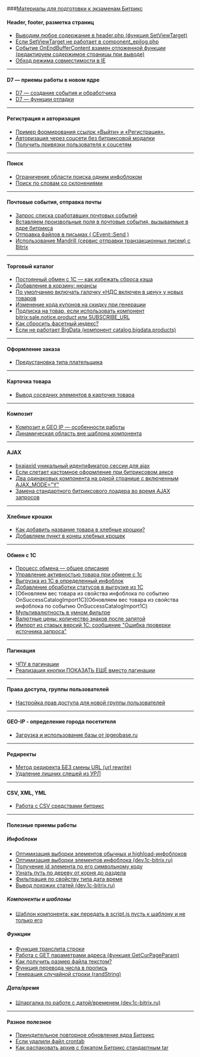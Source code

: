###[Материалы для подготовки к экзаменам Битрикс](https://github.com/studiofact/wiki-bitrix/wiki/%D0%9C%D0%B0%D1%82%D0%B5%D1%80%D0%B8%D0%B0%D0%BB%D1%8B-%D0%B4%D0%BB%D1%8F-%D0%BF%D0%BE%D0%B4%D0%B3%D0%BE%D1%82%D0%BE%D0%B2%D0%BA%D0%B8-%D0%BA-%D1%8D%D0%BA%D0%B7%D0%B0%D0%BC%D0%B5%D0%BD%D0%B0%D0%BC-%D0%91%D0%B8%D1%82%D1%80%D0%B8%D0%BA%D1%81)

#### Header, footer, разметка страниц
* [Выводим любое содержание в header.php (функция SetViewTarget)](https://github.com/studiofact/commonwiki/wiki/%D0%92%D1%8B%D0%B2%D0%BE%D0%B4%D0%B8%D0%BC-%D0%BB%D1%8E%D0%B1%D0%BE%D0%B5-%D1%81%D0%BE%D0%B4%D0%B5%D1%80%D0%B6%D0%B0%D0%BD%D0%B8%D0%B5-%D0%B2-header.php-(%D1%84%D1%83%D0%BD%D0%BA%D1%86%D0%B8%D1%8F-SetViewTarget))
* [Если SetViewTarget не работает в component_epilog.php](https://github.com/studiofact/commonwiki/wiki/%D0%95%D1%81%D0%BB%D0%B8-SetViewTarget-%D0%BD%D0%B5-%D1%80%D0%B0%D0%B1%D0%BE%D1%82%D0%B0%D0%B5%D1%82-%D0%B2-component_epilog.php)
* [Событие OnEndBufferContent взамен отложенной функции (редактируем содержимое страницы при выводе)](https://github.com/studiofact/commonwiki/wiki/%D0%A1%D0%BE%D0%B1%D1%8B%D1%82%D0%B8%D0%B5-OnEndBufferContent-%D0%B2%D0%B7%D0%B0%D0%BC%D0%B5%D0%BD-%D0%BE%D1%82%D0%BB%D0%BE%D0%B6%D0%B5%D0%BD%D0%BD%D0%BE%D0%B9-%D1%84%D1%83%D0%BD%D0%BA%D1%86%D0%B8%D0%B8-(%D1%80%D0%B5%D0%B4%D0%B0%D0%BA%D1%82%D0%B8%D1%80%D1%83%D0%B5%D0%BC-%D1%81%D0%BE%D0%B4%D0%B5%D1%80%D0%B6%D0%B8%D0%BC%D0%BE%D0%B5-%D1%81%D1%82%D1%80%D0%B0%D0%BD%D0%B8%D1%86%D1%8B-%D0%BF%D1%80%D0%B8-%D0%B2%D1%8B%D0%B2%D0%BE%D0%B4%D0%B5))
* [Обход режима совместимости в IE](https://github.com/studiofact/commonwiki/wiki/%D0%9E%D0%B1%D1%85%D0%BE%D0%B4-%D1%80%D0%B5%D0%B6%D0%B8%D0%BC%D0%B0-%D1%81%D0%BE%D0%B2%D0%BC%D0%B5%D1%81%D1%82%D0%B8%D0%BC%D0%BE%D1%81%D1%82%D0%B8-%D0%B2-IE)

***

#### D7 — приемы работы в новом ядре
* [D7 — cоздание события и обработчика](https://github.com/studiofact/wiki-bitrix/wiki/D7-%E2%80%94-%D1%81%D0%BE%D0%B7%D0%B4%D0%B0%D0%BD%D0%B8%D0%B5-%D1%81%D0%BE%D0%B1%D1%8B%D1%82%D0%B8%D1%8F-%D0%B8-%D0%BE%D0%B1%D1%80%D0%B0%D0%B1%D0%BE%D1%82%D1%87%D0%B8%D0%BA%D0%B0)
* [D7 — функции отладки](https://github.com/studiofact/wiki-bitrix/wiki/D7-%E2%80%94-%D1%84%D1%83%D0%BD%D0%BA%D1%86%D0%B8%D0%B8-%D0%BE%D1%82%D0%BB%D0%B0%D0%B4%D0%BA%D0%B8)

***

#### Регистрация и авторизация
* [Пример формирования ссылок «Выйти» и «Регистрация».](https://github.com/studiofact/commonwiki/wiki/%D0%9F%D1%80%D0%B8%D0%BC%D0%B5%D1%80-%D1%84%D0%BE%D1%80%D0%BC%D0%B8%D1%80%D0%BE%D0%B2%D0%B0%D0%BD%D0%B8%D1%8F-%D1%81%D1%81%D1%8B%D0%BB%D0%BE%D0%BA-%C2%AB%D0%92%D1%8B%D0%B9%D1%82%D0%B8%C2%BB-%D0%B8-%C2%AB%D0%A0%D0%B5%D0%B3%D0%B8%D1%81%D1%82%D1%80%D0%B0%D1%86%D0%B8%D1%8F%C2%BB.)
* [Авторизация через соцсети без битриксовой модалки](https://github.com/studiofact/commonwiki/wiki/%D0%90%D0%B2%D1%82%D0%BE%D1%80%D0%B8%D0%B7%D0%B0%D1%86%D0%B8%D1%8F-%D1%87%D0%B5%D1%80%D0%B5%D0%B7-%D1%81%D0%BE%D1%86%D1%81%D0%B5%D1%82%D0%B8-%D0%B1%D0%B5%D0%B7-%D0%B1%D0%B8%D1%82%D1%80%D0%B8%D0%BA%D1%81%D0%BE%D0%B2%D0%BE%D0%B9-%D0%BC%D0%BE%D0%B4%D0%B0%D0%BB%D0%BA%D0%B8)
* [Получить привязки пользователя к соцсетям](https://github.com/studiofact/commonwiki/wiki/%D0%9F%D0%BE%D0%BB%D1%83%D1%87%D0%B8%D1%82%D1%8C-%D0%BF%D1%80%D0%B8%D0%B2%D1%8F%D0%B7%D0%BA%D0%B8-%D0%BF%D0%BE%D0%BB%D1%8C%D0%B7%D0%BE%D0%B2%D0%B0%D1%82%D0%B5%D0%BB%D1%8F-%D0%BA-%D1%81%D0%BE%D1%86%D1%81%D0%B5%D1%82%D1%8F%D0%BC)

***

#### Поиск
* [Ограничение области поиска одним инфоблоком](https://github.com/studiofact/commonwiki/wiki/%D0%9E%D0%B3%D1%80%D0%B0%D0%BD%D0%B8%D1%87%D0%B5%D0%BD%D0%B8%D0%B5-%D0%BE%D0%B1%D0%BB%D0%B0%D1%81%D1%82%D0%B8-%D0%BF%D0%BE%D0%B8%D1%81%D0%BA%D0%B0-%D0%BE%D0%B4%D0%BD%D0%B8%D0%BC-%D0%B8%D0%BD%D1%84%D0%BE%D0%B1%D0%BB%D0%BE%D0%BA%D0%BE%D0%BC)
* [Поиск по словам со склонениями](https://github.com/studiofact/commonwiki/wiki/%D0%9F%D0%BE%D0%B8%D1%81%D0%BA-%D0%BF%D0%BE-%D1%81%D0%BB%D0%BE%D0%B2%D0%B0%D0%BC-%D1%81%D0%BE-%D1%81%D0%BA%D0%BB%D0%BE%D0%BD%D0%B5%D0%BD%D0%B8%D1%8F%D0%BC%D0%B8)

***

#### Почтовые события, отправка почты
* [Запрос списка сработавших почтовых событий](https://github.com/studiofact/commonwiki/wiki/%D0%A1%D0%BF%D0%B8%D1%81%D0%BE%D0%BA-%D1%81%D1%80%D0%B0%D0%B1%D0%BE%D1%82%D0%B0%D0%B2%D1%88%D0%B8%D1%85-%D0%BF%D0%BE%D1%87%D1%82%D0%BE%D0%B2%D1%8B%D1%85-%D1%81%D0%BE%D0%B1%D1%8B%D1%82%D0%B8%D0%B9)
* [Вставляем произвольные поля в почтовые события, вызываемые в ядре битрикса](https://github.com/studiofact/commonwiki/wiki/%D0%92%D1%81%D1%82%D0%B0%D0%B2%D0%BB%D1%8F%D0%B5%D0%BC-%D0%BF%D1%80%D0%BE%D0%B8%D0%B7%D0%B2%D0%BE%D0%BB%D1%8C%D0%BD%D1%8B%D0%B5-%D0%BF%D0%BE%D0%BB%D1%8F-%D0%B2-%D0%BF%D0%BE%D1%87%D1%82%D0%BE%D0%B2%D1%8B%D0%B5-%D1%81%D0%BE%D0%B1%D1%8B%D1%82%D0%B8%D1%8F,-%D0%B2%D1%8B%D0%B7%D1%8B%D0%B2%D0%B0%D0%B5%D0%BC%D1%8B%D0%B5-%D0%B2-%D1%8F%D0%B4%D1%80%D0%B5-%D0%B1%D0%B8%D1%82%D1%80%D0%B8%D0%BA%D1%81%D0%B0)
* [Отправка файлов в письмах ( CEvent::Send )](https://github.com/studiofact/commonwiki/wiki/%D0%9E%D1%82%D0%BF%D1%80%D0%B0%D0%B2%D0%BA%D0%B0-%D1%84%D0%B0%D0%B9%D0%BB%D0%BE%D0%B2-%D0%B2-%D0%BF%D0%B8%D1%81%D1%8C%D0%BC%D0%B0%D1%85-(-CEvent::Send-))
* [Использование Mandrill (сервис отправки транзакционных писем) с Bitrix](https://github.com/studiofact/commonwiki/wiki/%D0%98%D1%81%D0%BF%D0%BE%D0%BB%D1%8C%D0%B7%D0%BE%D0%B2%D0%B0%D0%BD%D0%B8%D0%B5-Mandrill--%D1%81-Bitrix)

***

#### Торговый каталог
* [Постоянный обмен с 1С — как избежать сброса кэша](https://github.com/studiofact/wiki-bitrix/wiki/%D0%9F%D0%BE%D1%81%D1%82%D0%BE%D1%8F%D0%BD%D0%BD%D1%8B%D0%B9-%D0%BE%D0%B1%D0%BC%D0%B5%D0%BD-%D1%81-1%D0%A1-%E2%80%94-%D0%BA%D0%B0%D0%BA-%D0%B8%D0%B7%D0%B1%D0%B5%D0%B6%D0%B0%D1%82%D1%8C-%D1%81%D0%B1%D1%80%D0%BE%D1%81%D0%B0-%D0%BA%D1%8D%D1%88%D0%B0)
* [Добавление в корзину: нюансы](https://github.com/studiofact/commonwiki/wiki/%D0%94%D0%BE%D0%B1%D0%B0%D0%B2%D0%BB%D0%B5%D0%BD%D0%B8%D0%B5-%D0%B2-%D0%BA%D0%BE%D1%80%D0%B7%D0%B8%D0%BD%D1%83:-%D0%BD%D1%8E%D0%B0%D0%BD%D1%81%D1%8B)
* [По умолчанию включать галочку «НДС включен в цену» у новых товаров](https://github.com/studiofact/commonwiki/wiki/%D0%9F%D0%BE-%D1%83%D0%BC%D0%BE%D0%BB%D1%87%D0%B0%D0%BD%D0%B8%D1%8E-%D0%B2%D0%BA%D0%BB%D1%8E%D1%87%D0%B0%D1%82%D1%8C-%D0%B3%D0%B0%D0%BB%D0%BE%D1%87%D0%BA%D1%83-%C2%AB%D0%9D%D0%94%D0%A1-%D0%B2%D0%BA%D0%BB%D1%8E%D1%87%D0%B5%D0%BD-%D0%B2-%D1%86%D0%B5%D0%BD%D1%83%C2%BB-%D1%83-%D0%BD%D0%BE%D0%B2%D1%8B%D1%85-%D1%82%D0%BE%D0%B2%D0%B0%D1%80%D0%BE%D0%B2)
* [Изменение кода купонов на скидку при генерации](https://github.com/studiofact/commonwiki/wiki/%D0%98%D0%B7%D0%BC%D0%B5%D0%BD%D0%B5%D0%BD%D0%B8%D0%B5-%D0%BA%D0%BE%D0%B4%D0%B0-%D0%BA%D1%83%D0%BF%D0%BE%D0%BD%D0%BE%D0%B2-%D0%BD%D0%B0-%D1%81%D0%BA%D0%B8%D0%B4%D0%BA%D1%83-%D0%BF%D1%80%D0%B8-%D0%B3%D0%B5%D0%BD%D0%B5%D1%80%D0%B0%D1%86%D0%B8%D0%B8)
* [Подписка на товар, если использовать компонент bitrix:sale.notice.product или SUBSCRIBE_URL](https://github.com/studiofact/commonwiki/wiki/%D0%9F%D0%BE%D0%B4%D0%BF%D0%B8%D1%81%D0%BA%D0%B0-%D0%BD%D0%B0-%D1%82%D0%BE%D0%B2%D0%B0%D1%80,-%D0%B5%D1%81%D0%BB%D0%B8-%D0%B8%D1%81%D0%BF%D0%BE%D0%BB%D1%8C%D0%B7%D0%BE%D0%B2%D0%B0%D1%82%D1%8C-%D0%BA%D0%BE%D0%BC%D0%BF%D0%BE%D0%BD%D0%B5%D0%BD%D1%82-bitrix:sale.notice.product-%D0%B8%D0%BB%D0%B8-SUBSCRIBE_URL)
* [Как сбросить фасетный индекс?](https://github.com/studiofact/wiki-bitrix/wiki/%D0%9A%D0%B0%D0%BA-%D1%81%D0%B1%D1%80%D0%BE%D1%81%D0%B8%D1%82%D1%8C-%D1%84%D0%B0%D1%81%D0%B5%D1%82%D0%BD%D1%8B%D0%B9-%D0%B8%D0%BD%D0%B4%D0%B5%D0%BA%D1%81%3F)
* [Если не работает BigData (компонент catalog.bigdata.products)](https://github.com/studiofact/wiki-bitrix/wiki/%D0%95%D1%81%D0%BB%D0%B8-%D0%BD%D0%B5-%D1%80%D0%B0%D0%B1%D0%BE%D1%82%D0%B0%D0%B5%D1%82-BigData-(%D0%BA%D0%BE%D0%BC%D0%BF%D0%BE%D0%BD%D0%B5%D0%BD%D1%82-catalog.bigdata.products))

***

#### Оформление заказа
* [Предустановка типа плательщика](https://github.com/studiofact/wiki-bitrix/wiki/%D0%9F%D1%80%D0%B5%D0%B4%D1%83%D1%81%D1%82%D0%B0%D0%BD%D0%BE%D0%B2%D0%BA%D0%B0-%D1%82%D0%B8%D0%BF%D0%B0-%D0%BF%D0%BB%D0%B0%D1%82%D0%B5%D0%BB%D1%8C%D1%89%D0%B8%D0%BA%D0%B0)

***

#### Карточка товара
* [Вывод соседних элементов в карточке товара](https://github.com/studiofact/commonwiki/wiki/%D0%92%D1%8B%D0%B2%D0%BE%D0%B4-%D1%81%D0%BE%D1%81%D0%B5%D0%B4%D0%BD%D0%B8%D1%85-%D1%8D%D0%BB%D0%B5%D0%BC%D0%B5%D0%BD%D1%82%D0%BE%D0%B2-%D0%B2-%D0%BA%D0%B0%D1%80%D1%82%D0%BE%D1%87%D0%BA%D0%B5-%D1%82%D0%BE%D0%B2%D0%B0%D1%80%D0%B0)

***

#### Композит
* [Композит и GEO IP — особенности работы](https://github.com/studiofact/commonwiki/wiki/%D0%9A%D0%BE%D0%BC%D0%BF%D0%BE%D0%B7%D0%B8%D1%82-%D0%B8-GEO-IP-%E2%80%94-%D0%BE%D1%81%D0%BE%D0%B1%D0%B5%D0%BD%D0%BD%D0%BE%D1%81%D1%82%D0%B8-%D1%80%D0%B0%D0%B1%D0%BE%D1%82%D1%8B)
* [Динамическая область вне шаблона компонента](https://github.com/studiofact/commonwiki/wiki/%D0%94%D0%B8%D0%BD%D0%B0%D0%BC%D0%B8%D1%87%D0%B5%D1%81%D0%BA%D0%B0%D1%8F-%D0%BE%D0%B1%D0%BB%D0%B0%D1%81%D1%82%D1%8C-%D0%B2%D0%BD%D0%B5-%D1%88%D0%B0%D0%B1%D0%BB%D0%BE%D0%BD%D0%B0-%D0%BA%D0%BE%D0%BC%D0%BF%D0%BE%D0%BD%D0%B5%D0%BD%D1%82%D0%B0)

***

#### AJAX
* [bxajaxid уникальный идентификатор сессии для ajax](https://github.com/studiofact/commonwiki/wiki/bxajaxid-%D1%83%D0%BD%D0%B8%D0%BA%D0%B0%D0%BB%D1%8C%D0%BD%D1%8B%D0%B9-%D0%B8%D0%B4%D0%B5%D0%BD%D1%82%D0%B8%D1%84%D0%B8%D0%BA%D0%B0%D1%82%D0%BE%D1%80-%D1%81%D0%B5%D1%81%D1%81%D0%B8%D0%B8-%D0%B4%D0%BB%D1%8F-ajax)
* [Если слетает кастомное оформление при битриксовом аяксе](https://github.com/studiofact/commonwiki/wiki/%D0%95%D1%81%D0%BB%D0%B8-%D1%81%D0%BB%D0%B5%D1%82%D0%B0%D0%B5%D1%82-%D0%BA%D0%B0%D1%81%D1%82%D0%BE%D0%BC%D0%BD%D0%BE%D0%B5-%D0%BE%D1%84%D0%BE%D1%80%D0%BC%D0%BB%D0%B5%D0%BD%D0%B8%D0%B5-%D0%BF%D1%80%D0%B8-%D0%B1%D0%B8%D1%82%D1%80%D0%B8%D0%BA%D1%81%D0%BE%D0%B2%D0%BE%D0%BC-%D0%B0%D1%8F%D0%BA%D1%81%D0%B5)
* [Два одинаковых компонента на одной странице с включенным AJAX_MODE="Y"](https://github.com/studiofact/commonwiki/wiki/%D0%94%D0%B2%D0%B0-%D0%BE%D0%B4%D0%B8%D0%BD%D0%B0%D0%BA%D0%BE%D0%B2%D1%8B%D1%85-%D0%BA%D0%BE%D0%BC%D0%BF%D0%BE%D0%BD%D0%B5%D0%BD%D1%82%D0%B0-%D0%BD%D0%B0-%D0%BE%D0%B4%D0%BD%D0%BE%D0%B9-%D1%81%D1%82%D1%80%D0%B0%D0%BD%D0%B8%D1%86%D0%B5-%D1%81-%D0%B2%D0%BA%D0%BB%D1%8E%D1%87%D0%B5%D0%BD%D0%BD%D1%8B%D0%BC-AJAX_MODE=%22Y%22)
* [Замена стандартного битриксового лоадера во время AJAX запросов](https://github.com/studiofact/commonwiki/wiki/%D0%97%D0%B0%D0%BC%D0%B5%D0%BD%D0%B0-%D1%81%D1%82%D0%B0%D0%BD%D0%B4%D0%B0%D1%80%D1%82%D0%BD%D0%BE%D0%B3%D0%BE-%D0%B1%D0%B8%D1%82%D1%80%D0%B8%D0%BA%D1%81%D0%BE%D0%B2%D0%BE%D0%B3%D0%BE-%D0%BB%D0%BE%D0%B0%D0%B4%D0%B5%D1%80%D0%B0-%D0%B2%D0%BE-%D0%B2%D1%80%D0%B5%D0%BC%D1%8F-AJAX-%D0%B7%D0%B0%D0%BF%D1%80%D0%BE%D1%81%D0%BE%D0%B2)

***

#### Хлебные крошки
* [Как добавить название товара в хлебные крошки?](https://github.com/studiofact/commonwiki/wiki/%D0%9A%D0%B0%D0%BA-%D0%B4%D0%BE%D0%B1%D0%B0%D0%B2%D0%B8%D1%82%D1%8C-%D0%BD%D0%B0%D0%B7%D0%B2%D0%B0%D0%BD%D0%B8%D0%B5-%D1%82%D0%BE%D0%B2%D0%B0%D1%80%D0%B0-%D0%B2-%D1%85%D0%BB%D0%B5%D0%B1%D0%BD%D1%8B%D0%B5-%D0%BA%D1%80%D0%BE%D1%88%D0%BA%D0%B8%3F)
* [Добавляем пункт в конец хлебных крошек](https://github.com/studiofact/commonwiki/wiki/%D0%94%D0%BE%D0%B1%D0%B0%D0%B2%D0%BB%D1%8F%D0%B5%D0%BC-%D0%BF%D1%83%D0%BD%D0%BA%D1%82-%D0%B2-%D0%BA%D0%BE%D0%BD%D0%B5%D1%86-%D1%85%D0%BB%D0%B5%D0%B1%D0%BD%D1%8B%D1%85-%D0%BA%D1%80%D0%BE%D1%88%D0%B5%D0%BA)

***

#### Обмен с 1С
* [Процесс обмена — общее описание](https://github.com/studiofact/wiki-bitrix/wiki/%D0%9F%D1%80%D0%BE%D1%86%D0%B5%D1%81%D1%81-%D0%BE%D0%B1%D0%BC%D0%B5%D0%BD%D0%B0-%E2%80%94-%D0%BE%D0%B1%D1%89%D0%B5%D0%B5-%D0%BE%D0%BF%D0%B8%D1%81%D0%B0%D0%BD%D0%B8%D0%B5)
* [Управление активностью товара при обмене с 1с](https://github.com/studiofact/commonwiki/wiki/%D0%A3%D0%BF%D1%80%D0%B0%D0%B2%D0%BB%D0%B5%D0%BD%D0%B8%D0%B5-%D0%B0%D0%BA%D1%82%D0%B8%D0%B2%D0%BD%D0%BE%D1%81%D1%82%D1%8C%D1%8E-%D1%82%D0%BE%D0%B2%D0%B0%D1%80%D0%B0-%D0%BF%D1%80%D0%B8-%D0%BE%D0%B1%D0%BC%D0%B5%D0%BD%D0%B5-%D1%81-1%D1%81)
* [Выгрузка из 1С в определенный инфоблок](https://github.com/studiofact/commonwiki/wiki/%D0%92%D1%8B%D0%B3%D1%80%D1%83%D0%B7%D0%BA%D0%B0-%D0%B8%D0%B7-1%D0%A1-%D0%B2-%D0%BE%D0%BF%D1%80%D0%B5%D0%B4%D0%B5%D0%BB%D0%B5%D0%BD%D0%BD%D1%8B%D0%B9-%D0%B8%D0%BD%D1%84%D0%BE%D0%B1%D0%BB%D0%BE%D0%BA)
* [Добавление обработки статусов в выгрузке из 1С](https://github.com/studiofact/commonwiki/wiki/%D0%94%D0%BE%D0%B1%D0%B0%D0%B2%D0%BB%D0%B5%D0%BD%D0%B8%D0%B5-%D0%BE%D0%B1%D1%80%D0%B0%D0%B1%D0%BE%D1%82%D0%BA%D0%B8-%D1%81%D1%82%D0%B0%D1%82%D1%83%D1%81%D0%BE%D0%B2-%D0%B2-%D0%B2%D1%8B%D0%B3%D1%80%D1%83%D0%B7%D0%BA%D0%B5-%D0%B8%D0%B7-1%D0%A1.)
* [Обновляем вес товара из свойства инфоблока по событию OnSuccessCatalogImport1C](Обновляем вес товара из свойства инфоблока по событию OnSuccessCatalogImport1C)
* [Мультивалютность в умном фильтре](https://github.com/studiofact/commonwiki/wiki/%D0%9C%D1%83%D0%BB%D1%8C%D1%82%D0%B8%D0%B2%D0%B0%D0%BB%D1%8E%D1%82%D0%BD%D0%BE%D1%81%D1%82%D1%8C-%D0%B2-%D1%83%D0%BC%D0%BD%D0%BE%D0%BC-%D1%84%D0%B8%D0%BB%D1%8C%D1%82%D1%80%D0%B5)
* [Валютные цены: количество знаков после запятой](https://github.com/studiofact/wiki-bitrix/wiki/%D0%92%D0%B0%D0%BB%D1%8E%D1%82%D0%BD%D1%8B%D0%B5-%D1%86%D0%B5%D0%BD%D1%8B:-%D0%BA%D0%BE%D0%BB%D0%B8%D1%87%D0%B5%D1%81%D1%82%D0%B2%D0%BE-%D0%B7%D0%BD%D0%B0%D0%BA%D0%BE%D0%B2-%D0%BF%D0%BE%D1%81%D0%BB%D0%B5-%D0%B7%D0%B0%D0%BF%D1%8F%D1%82%D0%BE%D0%B9)
* [Импорт из старых версий 1С: сообщение "Ошибка проверки источника запроса"](https://github.com/studiofact/wiki-bitrix/wiki/%D0%98%D0%BC%D0%BF%D0%BE%D1%80%D1%82-%D0%B8%D0%B7-%D1%81%D1%82%D0%B0%D1%80%D1%8B%D1%85-%D0%B2%D0%B5%D1%80%D1%81%D0%B8%D0%B9-1%D0%A1)

***

#### Пагинация
* [ЧПУ в пагинации](https://github.com/studiofact/commonwiki/wiki/%D0%A7%D0%9F%D0%A3-%D0%B2-%D0%BF%D0%B0%D0%B3%D0%B8%D0%BD%D0%B0%D1%86%D0%B8%D0%B8)
* [Реализация кнопки ПОКАЗАТЬ ЕЩЁ вместо пагинации](https://github.com/studiofact/commonwiki/wiki/%D0%A0%D0%B5%D0%B0%D0%BB%D0%B8%D0%B7%D0%B0%D1%86%D0%B8%D1%8F-%D0%BA%D0%BD%D0%BE%D0%BF%D0%BA%D0%B8-%D0%9F%D0%9E%D0%9A%D0%90%D0%97%D0%90%D0%A2%D0%AC-%D0%95%D0%A9%D0%81-%D0%B2%D0%BC%D0%B5%D1%81%D1%82%D0%BE-%D0%BF%D0%B0%D0%B3%D0%B8%D0%BD%D0%B0%D1%86%D0%B8%D0%B8)

***

#### Права доступа, группы пользователей
* [Настройка прав доступа для новой группы пользователей](https://github.com/studiofact/commonwiki/wiki/%D0%9D%D0%B0%D1%81%D1%82%D1%80%D0%BE%D0%B9%D0%BA%D0%B0-%D0%BF%D1%80%D0%B0%D0%B2-%D0%B4%D0%BE%D1%81%D1%82%D1%83%D0%BF%D0%B0-%D0%B4%D0%BB%D1%8F-%D0%BD%D0%BE%D0%B2%D0%BE%D0%B9-%D0%B3%D1%80%D1%83%D0%BF%D0%BF%D1%8B-%D0%BF%D0%BE%D0%BB%D1%8C%D0%B7%D0%BE%D0%B2%D0%B0%D1%82%D0%B5%D0%BB%D0%B5%D0%B9)

***

#### GEO-IP - определение города посетителя
* [Загрузка и использование базы от ipgeobase.ru](https://github.com/studiofact/commonwiki/wiki/%D0%97%D0%B0%D0%B3%D1%80%D1%83%D0%B7%D0%BA%D0%B0-%D0%B1%D0%B0%D0%B7%D1%8B-%D0%BE%D1%82-ipgeobase.ru)

***

#### Редиректы
* [Метод редиректа БЕЗ смены URL (url rewrite)](https://github.com/studiofact/commonwiki/wiki/%D0%9C%D0%B5%D1%82%D0%BE%D0%B4-%D1%80%D0%B5%D0%B4%D0%B8%D1%80%D0%B5%D0%BA%D1%82%D0%B0-%D0%91%D0%95%D0%97-%D1%81%D0%BC%D0%B5%D0%BD%D1%8B-URL-(url-rewrite))
* [Удаление лишних слешей из УРЛ](https://github.com/studiofact/commonwiki/wiki/%D0%A3%D0%B4%D0%B0%D0%BB%D0%B5%D0%BD%D0%B8%D0%B5-%D0%BB%D0%B8%D1%88%D0%BD%D0%B8%D1%85-%D1%81%D0%BB%D0%B5%D1%88%D0%B5%D0%B9-%D0%B8%D0%B7-URL)

***

#### CSV, XML, YML
* [Работа с CSV средствами битрикс](https://github.com/studiofact/commonwiki/wiki/%D0%A0%D0%B0%D0%B1%D0%BE%D1%82%D0%B0-%D1%81-CSV-%D1%81%D1%80%D0%B5%D0%B4%D1%81%D1%82%D0%B2%D0%B0%D0%BC%D0%B8-%D0%B1%D0%B8%D1%82%D1%80%D0%B8%D0%BA%D1%81)

***

#### Полезные приемы работы
##### Инфоблоки
* [Оптимизация выборки элементов обычных и highload-инфоблоков](https://github.com/studiofact/wiki-bitrix/wiki/%D0%9E%D0%BF%D1%82%D0%B8%D0%BC%D0%B8%D0%B7%D0%B0%D1%86%D0%B8%D1%8F-%D0%B2%D1%8B%D0%B1%D0%BE%D1%80%D0%BA%D0%B8-%D1%8D%D0%BB%D0%B5%D0%BC%D0%B5%D0%BD%D1%82%D0%BE%D0%B2-%D0%B8%D0%B7-%D0%BE%D0%B1%D1%8B%D1%87%D0%BD%D1%8B%D1%85-%D0%B8-HL-%D0%B8%D0%BD%D1%84%D0%BE%D0%B1%D0%BB%D0%BE%D0%BA%D0%BE%D0%B2)
* [Оптимизация выборки элементов инфоблока (dev.1c-bitrix.ru)](http://dev.1c-bitrix.ru/learning/course/index.php?COURSE_ID=43&LESSON_ID=3060&LESSON_PATH=3913.4776.4620.3060)
* [Получение id элемента по его символьному коду](https://github.com/studiofact/commonwiki/wiki/%D0%9F%D0%BE%D0%BB%D1%83%D1%87%D0%B5%D0%BD%D0%B8%D0%B5-id-%D1%8D%D0%BB%D0%B5%D0%BC%D0%B5%D0%BD%D1%82%D0%B0-%D0%BF%D0%BE-%D0%B5%D0%B3%D0%BE-%D1%81%D0%B8%D0%BC%D0%B2%D0%BE%D0%BB%D1%8C%D0%BD%D0%BE%D0%BC%D1%83-%D0%BA%D0%BE%D0%B4%D1%83)
* [Узнать путь по дереву от корня до раздела](https://github.com/studiofact/commonwiki/wiki/%D0%98%D0%BD%D1%84%D0%BE%D0%B1%D0%BB%D0%BE%D0%BA%D0%B8:-%D0%A3%D0%B7%D0%BD%D0%B0%D1%82%D1%8C-%D0%BF%D1%83%D1%82%D1%8C-%D0%BF%D0%BE-%D0%B4%D0%B5%D1%80%D0%B5%D0%B2%D1%83-%D0%BE%D1%82-%D0%BA%D0%BE%D1%80%D0%BD%D1%8F-%D0%B4%D0%BE-%D1%80%D0%B0%D0%B7%D0%B4%D0%B5%D0%BB%D0%B0)
* [Фильтрация по свойству типа дата время](https://github.com/studiofact/commonwiki/wiki/%D0%A4%D0%B8%D0%BB%D1%8C%D1%82%D1%80%D0%B0%D1%86%D0%B8%D1%8F-%D0%BF%D0%BE-%D1%81%D0%B2%D0%BE%D0%B9%D1%81%D1%82%D0%B2%D1%83-%D1%82%D0%B8%D0%BF%D0%B0-%D0%B4%D0%B0%D1%82%D0%B0-%D0%B2%D1%80%D0%B5%D0%BC%D1%8F)
* [Вывод похожих статей (dev.1c-bitrix.ru)](https://dev.1c-bitrix.ru/community/webdev/user/60622/blog/7126/)

##### Компоненты и шаблоны
* [Шаблон компонента: как передать в script.js пусть к шаблону и не только его](https://github.com/studiofact/wiki-bitrix/wiki/%D0%A8%D0%B0%D0%B1%D0%BB%D0%BE%D0%BD-%D0%BA%D0%BE%D0%BC%D0%BF%D0%BE%D0%BD%D0%B5%D0%BD%D1%82%D0%B0:-%D0%BA%D0%B0%D0%BA-%D0%BF%D0%B5%D1%80%D0%B5%D0%B4%D0%B0%D1%82%D1%8C-%D0%B2-script.js-%D0%BF%D1%83%D1%82%D1%8C-%D0%BA-%D1%88%D0%B0%D0%B1%D0%BB%D0%BE%D0%BD%D1%83-%D0%B8-%D0%BD%D0%B5-%D1%82%D0%BE%D0%BB%D1%8C%D0%BA%D0%BE-%D0%B5%D0%B3%D0%BE)

##### Функции
* [Функция транслита строки](https://github.com/studiofact/commonwiki/wiki/%D0%A4%D1%83%D0%BD%D0%BA%D1%86%D0%B8%D1%8F-%D1%82%D1%80%D0%B0%D0%BD%D1%81%D0%BB%D0%B8%D1%82%D0%B5%D1%80%D0%B0%D1%86%D0%B8%D0%B8-%D1%81%D1%82%D1%80%D0%BE%D0%BA%D0%B8)
* [Работа с GET параметрами адреса (функция GetCurPageParam)](https://github.com/studiofact/commonwiki/wiki/%D0%A0%D0%B0%D0%B1%D0%BE%D1%82%D0%B0-%D1%81-GET-%D0%BF%D0%B0%D1%80%D0%B0%D0%BC%D0%B5%D1%82%D1%80%D0%B0%D0%BC%D0%B8-%D0%B0%D0%B4%D1%80%D0%B5%D1%81%D0%B0-(%D1%84%D1%83%D0%BD%D0%BA%D1%86%D0%B8%D1%8F-GetCurPageParam))
* [Как получить размер файла текстом?](https://github.com/studiofact/commonwiki/wiki/%D0%A0%D0%B0%D0%B7%D0%BC%D0%B5%D1%80-%D1%84%D0%B0%D0%B9%D0%BB%D0%B0-%D1%82%D0%B5%D0%BA%D1%81%D1%82%D0%BE%D0%BC)
* [Функция перевода числа в пропись](https://github.com/studiofact/commonwiki/wiki/%D0%A4%D1%83%D0%BD%D0%BA%D1%86%D0%B8%D1%8F-%D0%BF%D0%B5%D1%80%D0%B5%D0%B2%D0%BE%D0%B4%D0%B0-%D1%87%D0%B8%D1%81%D0%BB%D0%B0-%D0%B2-%D0%BF%D1%80%D0%BE%D0%BF%D0%B8%D1%81%D1%8C)
* [Генерация случайной строки (randString)](https://github.com/studiofact/commonwiki/wiki/%D0%93%D0%B5%D0%BD%D0%B5%D1%80%D0%B0%D1%86%D0%B8%D1%8F-%D1%81%D0%BB%D1%83%D1%87%D0%B0%D0%B9%D0%BD%D0%BE%D0%B9-%D1%81%D1%82%D1%80%D0%BE%D0%BA%D0%B8-(randString))

##### Дата/время
* [Шпаргалка по работе с датой/временем (dev.1c-bitrix.ru)](http://dev.1c-bitrix.ru/community/webdev/user/11948/blog/7345/)

***

#### Разное полезное
* [Принудительное повторное обновление ядра Битрикс](https://github.com/studiofact/commonwiki/wiki/%D0%9F%D1%80%D0%B8%D0%BD%D1%83%D0%B4%D0%B8%D1%82%D0%B5%D0%BB%D1%8C%D0%BD%D0%BE%D0%B5-%D0%BF%D0%BE%D0%B2%D1%82%D0%BE%D1%80%D0%BD%D0%BE%D0%B5-%D0%BE%D0%B1%D0%BD%D0%BE%D0%B2%D0%BB%D0%B5%D0%BD%D0%B8%D0%B5-%D1%8F%D0%B4%D1%80%D0%B0-Bitrix)
* [Если удалили файл crontab](https://github.com/studiofact/commonwiki/wiki/%D0%95%D1%81%D0%BB%D0%B8-%D1%83%D0%B4%D0%B0%D0%BB%D0%B8%D0%BB%D0%B8-%D1%84%D0%B0%D0%B9%D0%BB-crontab)
* [Как распаковать архив с бэкапом Битрикс стандартным tar](https://github.com/studiofact/wiki-bitrix/wiki/%D0%9A%D0%B0%D0%BA-%D1%80%D0%B0%D1%81%D0%BF%D0%B0%D0%BA%D0%BE%D0%B2%D0%B0%D1%82%D1%8C-%D0%B0%D1%80%D1%85%D0%B8%D0%B2-%D1%81-%D0%B1%D1%8D%D0%BA%D0%B0%D0%BF%D0%BE%D0%BC-%D0%91%D0%B8%D1%82%D1%80%D0%B8%D0%BA%D1%81-%D1%81%D1%82%D0%B0%D0%BD%D0%B4%D0%B0%D1%80%D1%82%D0%BD%D1%8B%D0%BC-tar)